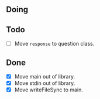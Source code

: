 ## Doing

## Todo

- [ ] Move `response` to question class.


## Done

- [x] Move main out of library.
- [x] Move stdin out of library.
- [x] Move writeFileSync to main.
